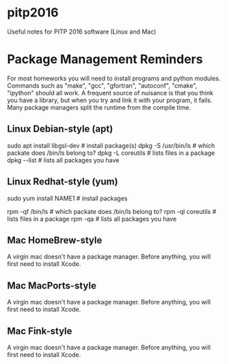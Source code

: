 # pitp2016
Useful notes for PITP 2016 software (Linux and Mac)

# Package Management Reminders

For most homeworks you will need to install programs and python modules.
Commands such as "make", "gcc", "gfortran", "autoconf", "cmake", "ipython"
should all work. A frequent source of nuisance is that you think you have
a library, but when you try and link it with your program, it fails. Many
package managers split the runtime from the compile time.


## Linux Debian-style (apt)

sudo apt install libgsl-dev       # install package(s)
dpkg -S /usr/bin/ls               # which packate does /bin/ls belong to?
dpkg -L coreutils                 # lists files in a package
dpkg --list                       # lists all packages you have


## Linux Redhat-style (yum)

sudo yum install NAME1            # install packages

rpm -qf /bin/ls                   # which packate does /bin/ls belong to?
rpm -ql coreutils                 # lists files in a package
rpm -qa                           # lists all packages you have

## Mac HomeBrew-style

A virgin mac doesn't have a package manager.
Before anything, you will first need to install Xcode.


## Mac MacPorts-style

A virgin mac doesn't have a package manager. 
Before anything, you will first need to install Xcode.

## Mac Fink-style

A virgin mac doesn't have a package manager. 
Before anything, you will first need to install Xcode.




